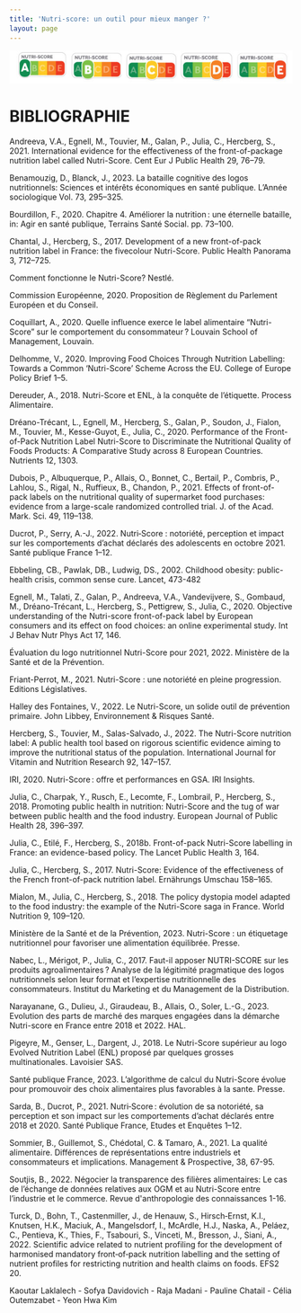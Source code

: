 ```yaml
--- 
title: 'Nutri-score: un outil pour mieux manger ?'
layout: page
--- 
```


![screenshot](declinaison-logo-nutriscore.jpg)
# BIBLIOGRAPHIE
Andreeva, V.A., Egnell, M., Touvier, M., Galan, P., Julia, C., Hercberg, S., 2021. International evidence for the effectiveness of the front-of-package nutrition label called Nutri-Score. Cent Eur J Public Health 29, 76–79.

Benamouzig, D., Blanck, J., 2023. La bataille cognitive des logos nutritionnels: Sciences et intérêts économiques en santé publique. L’Année sociologique Vol. 73, 295–325. 

Bourdillon, F., 2020. Chapitre 4. Améliorer la nutrition : une éternelle bataille, in: Agir en santé publique, Terrains Santé Social. pp. 73–100.

Chantal, J., Hercberg, S., 2017. Development of a new front-of-pack nutrition label in France: the fivecolour Nutri-Score. Public Health Panorama 3, 712–725.

Comment fonctionne le Nutri-Score? Nestlé.

Commission Européenne, 2020. Proposition de Règlement du Parlement Européen et du Conseil.

Coquillart, A., 2020. Quelle influence exerce le label alimentaire “Nutri-Score” sur le comportement du consommateur ? Louvain School of Management, Louvain.

Delhomme, V., 2020. Improving Food Choices Through Nutrition Labelling: Towards a Common ‘Nutri-Score’ Scheme Across the EU. College of Europe Policy Brief 1–5.

Dereuder, A., 2018. Nutri-Score et ENL, à la conquête de l’étiquette. Process Alimentaire.

Dréano-Trécant, L., Egnell, M., Hercberg, S., Galan, P., Soudon, J., Fialon, M., Touvier, M., Kesse-Guyot, E., Julia, C., 2020. Performance of the Front-of-Pack Nutrition Label Nutri-Score to Discriminate the Nutritional Quality of Foods Products: A Comparative Study across 8 European Countries. Nutrients 12, 1303. 

Dubois, P., Albuquerque, P., Allais, O., Bonnet, C., Bertail, P., Combris, P., Lahlou, S., Rigal, N., Ruffieux, B., Chandon, P., 2021. Effects of front-of-pack labels on the nutritional quality of supermarket food purchases: evidence from a large-scale randomized controlled trial. J. of the Acad. Mark. Sci. 49, 119–138.

Ducrot, P., Serry, A.-J., 2022. Nutri‑Score : notoriété, perception et impact sur les comportements d’achat déclarés des adolescents en octobre 2021. Santé publique France 1–12.

Ebbeling, CB., Pawlak, DB., Ludwig, DS., 2002. Childhood obesity: public-health crisis, common sense cure. Lancet, 473-482

Egnell, M., Talati, Z., Galan, P., Andreeva, V.A., Vandevijvere, S., Gombaud, M., Dréano-Trécant, L., Hercberg, S., Pettigrew, S., Julia, C., 2020. Objective understanding of the Nutri-score front-of-pack label by European consumers and its effect on food choices: an online experimental study. Int J Behav Nutr Phys Act 17, 146. 

Évaluation du logo nutritionnel Nutri-Score pour 2021, 2022. Ministère de la Santé et de la Prévention.

Friant-Perrot, M., 2021. Nutri-Score : une notoriété en pleine progression. Editions Législatives.

Halley des Fontaines, V., 2022. Le Nutri-Score, un solide outil de prévention primaire. John Libbey, Environnement & Risques Santé.

Hercberg, S., Touvier, M., Salas-Salvado, J., 2022. The Nutri-Score nutrition label: A public health tool based on rigorous scientific evidence aiming to improve the nutritional status of the population. International Journal for Vitamin and Nutrition Research 92, 147–157. 

IRI, 2020. Nutri-Score : offre et performances en GSA. IRI Insights.

Julia, C., Charpak, Y., Rusch, E., Lecomte, F., Lombrail, P., Hercberg, S., 2018. Promoting public health in nutrition: Nutri-Score and the tug of war between public health and the food industry. European Journal of Public Health 28, 396–397. 

Julia, C., Etilé, F., Hercberg, S., 2018b. Front-of-pack Nutri-Score labelling in France: an evidence-based policy. The Lancet Public Health 3, 164. 

Julia, C., Hercberg, S., 2017. Nutri-Score: Evidence of the effectiveness of the French front-of-pack nutrition label. Ernährungs Umschau 158–165. 

Mialon, M., Julia, C., Hercberg, S., 2018. The policy dystopia model adapted to the food industry: the example of the Nutri-Score saga in France. World Nutrition 9, 109–120.

Ministère de la Santé et de la Prévention, 2023. Nutri-Score : un étiquetage nutritionnel pour favoriser une alimentation équilibrée. Presse.

Nabec, L., Mérigot, P., Julia, C., 2017. Faut-il apposer NUTRI-SCORE sur les produits agroalimentaires ? Analyse de la légitimité pragmatique des logos nutritionnels selon leur format et l’expertise nutritionnelle des consommateurs. Institut du Marketing et du Management de la Distribution.

Narayanane, G., Dulieu, J., Giraudeau, B., Allais, O., Soler, L.-G., 2023. Evolution des parts de marché des marques engagées dans la démarche Nutri-score en France entre 2018 et 2022. HAL.

Pigeyre, M., Genser, L., Dargent, J., 2018. Le Nutri-Score supérieur au logo Evolved Nutrition Label (ENL) proposé par quelques grosses multinationales. Lavoisier SAS.

Santé publique France, 2023. L’algorithme de calcul du Nutri-Score évolue pour promouvoir des choix alimentaires plus favorables à la sante. Presse.

Sarda, B., Ducrot, P., 2021. Nutri‑Score : évolution de sa notoriété, sa perception et son impact sur les comportements d’achat déclarés entre 2018 et 2020. Santé Publique France, Etudes et Enquêtes 1–12.

Sommier, B., Guillemot, S., Chédotal, C. & Tamaro, A., 2021. La qualité alimentaire. Différences de représentations entre industriels et consommateurs et implications. Management & Prospective, 38, 67-95. 

Soutjis, B., 2022. Négocier la transparence des filières alimentaires: Le cas de l’échange de données relatives aux OGM et au Nutri-Score entre l’industrie et le commerce. Revue d'anthropologie des connaissances 1-16. 

Turck, D., Bohn, T., Castenmiller, J., de Henauw, S., Hirsch‐Ernst, K.I., Knutsen, H.K., Maciuk, A., Mangelsdorf, I., McArdle, H.J., Naska, A., Peláez, C., Pentieva, K., Thies, F., Tsabouri, S., Vinceti, M., Bresson, J., Siani, A., 2022. Scientific advice related to nutrient profiling for the development of harmonised mandatory front‐of‐pack nutrition labelling and the setting of nutrient profiles for restricting nutrition and health claims on foods. EFS2 20. 


Kaoutar Laklalech - Sofya Davidovich - Raja Madani - Pauline Chatail - Célia Outemzabet - Yeon Hwa Kim
